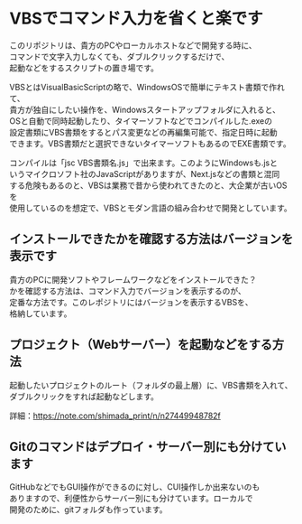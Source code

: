 # VBSでコマンド入力を省くと楽です

このリポジトリは、貴方のPCやローカルホストなどで開発する時に、  
コマンドで文字入力しなくても、ダブルクリックするだけで、  
起動などをするスクリプトの置き場です。  

VBSとはVisualBasicScriptの略で、WindowsOSで簡単にテキスト書類で作れて、  
貴方が独自にしたい操作を、Windowsスタートアップフォルダに入れると、  
OSと自動で同時起動したり、タイマーソフトなどでコンパイルした.exeの  
設定書類にVBS書類をするとパス変更などの再編集可能で、指定日時に起動  
できます。VBS書類だと選択できないタイマーソフトもあるのでEXE書類です。

コンパイルは「jsc VBS書類名.js」で出来ます。このようにWindowsも.jsと  
いうマイクロソフト社のJavaScriptがありますが、Next.jsなどの書類と混同  
する危険もあるのと、VBSは業務で昔から使われてきたのと、大企業が古いOSを  
使用しているのを想定で、VBSとモダン言語の組み合わせで開発としています。  


## インストールできたかを確認する方法はバージョンを表示です  
貴方のPCに開発ソフトやフレームワークなどをインストールできた？  
かを確認する方法は、コマンド入力でバージョンを表示するのが、  
定番な方法です。このレポジトリにはバージョンを表示するVBSを、  
格納しています。  


## プロジェクト（Webサーバー）を起動などをする方法  
起動したいプロジェクトのルート（フォルダの最上層）に、VBS書類を入れて、  
ダブルクリックをすれば起動などします。

詳細：https://note.com/shimada_print/n/n27449948782f


## Gitのコマンドはデプロイ・サーバー別にも分けています  
GitHubなどでもGUI操作ができるのに対し、CUI操作しか出来ないのも  
ありますので、利便性からサーバー別にも分けています。ローカルで  
開発のために、gitフォルダも作っています。


